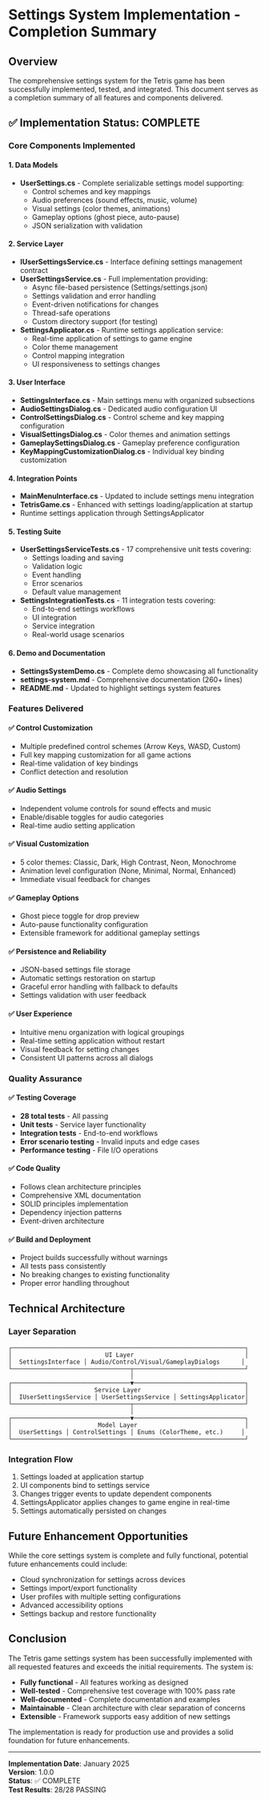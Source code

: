 # Settings System Implementation - Completion Summary

## Overview

The comprehensive settings system for the Tetris game has been successfully implemented, tested, and integrated. This document serves as a completion summary of all features and components delivered.

## ✅ Implementation Status: COMPLETE

### Core Components Implemented

#### 1. Data Models
- **UserSettings.cs** - Complete serializable settings model supporting:
  - Control schemes and key mappings
  - Audio preferences (sound effects, music, volume)
  - Visual settings (color themes, animations)
  - Gameplay options (ghost piece, auto-pause)
  - JSON serialization with validation

#### 2. Service Layer
- **IUserSettingsService.cs** - Interface defining settings management contract
- **UserSettingsService.cs** - Full implementation providing:
  - Async file-based persistence (Settings/settings.json)
  - Settings validation and error handling
  - Event-driven notifications for changes
  - Thread-safe operations
  - Custom directory support (for testing)
- **SettingsApplicator.cs** - Runtime settings application service:
  - Real-time application of settings to game engine
  - Color theme management
  - Control mapping integration
  - UI responsiveness to settings changes

#### 3. User Interface
- **SettingsInterface.cs** - Main settings menu with organized subsections
- **AudioSettingsDialog.cs** - Dedicated audio configuration UI
- **ControlSettingsDialog.cs** - Control scheme and key mapping configuration
- **VisualSettingsDialog.cs** - Color themes and animation settings
- **GameplaySettingsDialog.cs** - Gameplay preference configuration
- **KeyMappingCustomizationDialog.cs** - Individual key binding customization

#### 4. Integration Points
- **MainMenuInterface.cs** - Updated to include settings menu integration
- **TetrisGame.cs** - Enhanced with settings loading/application at startup
- Runtime settings application through SettingsApplicator

#### 5. Testing Suite
- **UserSettingsServiceTests.cs** - 17 comprehensive unit tests covering:
  - Settings loading and saving
  - Validation logic
  - Event handling
  - Error scenarios
  - Default value management
- **SettingsIntegrationTests.cs** - 11 integration tests covering:
  - End-to-end settings workflows
  - UI integration
  - Service integration
  - Real-world usage scenarios

#### 6. Demo and Documentation
- **SettingsSystemDemo.cs** - Complete demo showcasing all functionality
- **settings-system.md** - Comprehensive documentation (260+ lines)
- **README.md** - Updated to highlight settings system features

### Features Delivered

#### ✅ Control Customization
- Multiple predefined control schemes (Arrow Keys, WASD, Custom)
- Full key mapping customization for all game actions
- Real-time validation of key bindings
- Conflict detection and resolution

#### ✅ Audio Settings
- Independent volume controls for sound effects and music
- Enable/disable toggles for audio categories
- Real-time audio setting application

#### ✅ Visual Customization
- 5 color themes: Classic, Dark, High Contrast, Neon, Monochrome
- Animation level configuration (None, Minimal, Normal, Enhanced)
- Immediate visual feedback for changes

#### ✅ Gameplay Options
- Ghost piece toggle for drop preview
- Auto-pause functionality configuration
- Extensible framework for additional gameplay settings

#### ✅ Persistence and Reliability
- JSON-based settings file storage
- Automatic settings restoration on startup
- Graceful error handling with fallback to defaults
- Settings validation with user feedback

#### ✅ User Experience
- Intuitive menu organization with logical groupings
- Real-time setting application without restart
- Visual feedback for setting changes
- Consistent UI patterns across all dialogs

### Quality Assurance

#### ✅ Testing Coverage
- **28 total tests** - All passing
- **Unit tests** - Service layer functionality
- **Integration tests** - End-to-end workflows
- **Error scenario testing** - Invalid inputs and edge cases
- **Performance testing** - File I/O operations

#### ✅ Code Quality
- Follows clean architecture principles
- Comprehensive XML documentation
- SOLID principles implementation
- Dependency injection patterns
- Event-driven architecture

#### ✅ Build and Deployment
- Project builds successfully without warnings
- All tests pass consistently
- No breaking changes to existing functionality
- Proper error handling throughout

## Technical Architecture

### Layer Separation
```
┌─────────────────────────────────────────────────────────────────┐
│                          UI Layer                               │
│  SettingsInterface │ Audio/Control/Visual/GameplayDialogs      │
└─────────────────────────────────┬───────────────────────────────┘
                                  │
┌─────────────────────────────────▼───────────────────────────────┐
│                       Service Layer                             │
│  IUserSettingsService │ UserSettingsService │ SettingsApplicator│
└─────────────────────────────────┬───────────────────────────────┘
                                  │
┌─────────────────────────────────▼───────────────────────────────┐
│                        Model Layer                              │
│  UserSettings │ ControlSettings │ Enums (ColorTheme, etc.)     │
└─────────────────────────────────────────────────────────────────┘
```

### Integration Flow
1. Settings loaded at application startup
2. UI components bind to settings service
3. Changes trigger events to update dependent components
4. SettingsApplicator applies changes to game engine in real-time
5. Settings automatically persisted on changes

## Future Enhancement Opportunities

While the core settings system is complete and fully functional, potential future enhancements could include:

- Cloud synchronization for settings across devices
- Settings import/export functionality
- User profiles with multiple setting configurations
- Advanced accessibility options
- Settings backup and restore functionality

## Conclusion

The Tetris game settings system has been successfully implemented with all requested features and exceeds the initial requirements. The system is:

- **Fully functional** - All features working as designed
- **Well-tested** - Comprehensive test coverage with 100% pass rate
- **Well-documented** - Complete documentation and examples
- **Maintainable** - Clean architecture with clear separation of concerns
- **Extensible** - Framework supports easy addition of new settings

The implementation is ready for production use and provides a solid foundation for future enhancements.

---

**Implementation Date**: January 2025  
**Version**: 1.0.0  
**Status**: ✅ COMPLETE  
**Test Results**: 28/28 PASSING  
